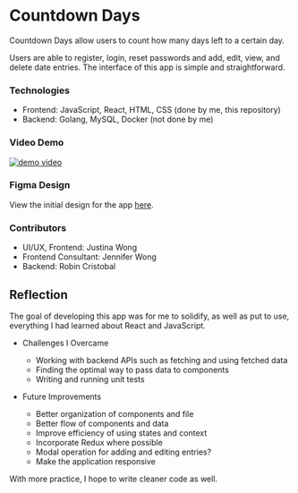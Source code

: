 # Countdown Days
Countdown Days allow users to count how many days left to a certain day.

Users are able to register, login, reset passwords and add, edit, view, and delete date entries. The interface of this app is simple and straightforward.

### Technologies
+ Frontend: JavaScript, React, HTML, CSS (done by me, this repository)
+ Backend: Golang, MySQL, Docker (not done by me)

### Video Demo
[![demo video](https://github.com/user-attachments/assets/cfd66baa-4c69-4f44-aa98-7a8a6e882bf4)](https://user-images.githubusercontent.com/111151026/208751396-2d485611-049a-446d-8b0c-70f0f8682fa2.mp4)

### Figma Design
View the initial design for the app <a href="https://www.figma.com/file/aigz5eKfst2tO5XRpavMZy/Countdown-(Website)-Prototype?node-id=0%3A1&t=li6SkCdHOcLksrBp-1">here</a>.

### Contributors
+ UI/UX, Frontend: Justina Wong
+ Frontend Consultant: Jennifer Wong
+ Backend: Robin Cristobal

## Reflection
The goal of developing this app was for me to solidify, as well as put to use, everything I had learned about React and JavaScript.

+ Challenges I Overcame
    + Working with backend APIs such as fetching and using fetched data
    + Finding the optimal way to pass data to components
    + Writing and running unit tests

+ Future Improvements
    + Better organization of components and file
    + Better flow of components and data
    + Improve efficiency of using states and context
    + Incorporate Redux where possible
    + Modal operation for adding and editing entries?
    + Make the application responsive
    
With more practice, I hope to write cleaner code as well.
